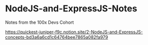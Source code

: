 # NodeJS-and-ExpressJS-Notes
Notes from the 100x Devs Cohort

https://quickest-juniper-f9c.notion.site/2-NodeJS-and-ExpressJS-concepts-bd3a6a6cd1c64764bee7865a082fa979
